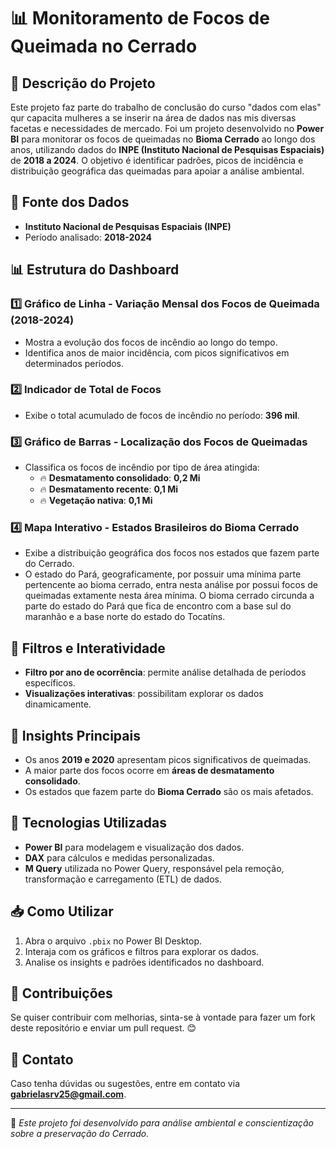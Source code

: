 # 📊 Monitoramento de Focos de Queimada no Cerrado

## 📌 Descrição do Projeto
Este projeto faz parte do trabalho de conclusão do curso "dados com elas" qur capacita mulheres a se inserir na área de dados nas mis diversas facetas e necessidades de mercado. Foi um projeto desenvolvido no **Power BI** para monitorar os focos de queimadas no **Bioma Cerrado** ao longo dos anos, utilizando dados do **INPE (Instituto Nacional de Pesquisas Espaciais)** de **2018 a 2024**. O objetivo é identificar padrões, picos de incidência e distribuição geográfica das queimadas para apoiar a análise ambiental.

## 📂 Fonte dos Dados
- **Instituto Nacional de Pesquisas Espaciais (INPE)**
- Período analisado: **2018-2024**

## 📊 Estrutura do Dashboard

### 1️⃣ Gráfico de Linha - Variação Mensal dos Focos de Queimada (2018-2024)
- Mostra a evolução dos focos de incêndio ao longo do tempo.
- Identifica anos de maior incidência, com picos significativos em determinados períodos.

### 2️⃣ Indicador de Total de Focos
- Exibe o total acumulado de focos de incêndio no período: **396 mil**.

### 3️⃣ Gráfico de Barras - Localização dos Focos de Queimadas
- Classifica os focos de incêndio por tipo de área atingida:
  - 🔥 **Desmatamento consolidado**: **0,2 Mi**
  - 🔥 **Desmatamento recente**: **0,1 Mi**
  - 🔥 **Vegetação nativa**: **0,1 Mi**

### 4️⃣ Mapa Interativo - Estados Brasileiros do Bioma Cerrado
- Exibe a distribuição geográfica dos focos nos estados que fazem parte do Cerrado.
- O estado do Pará, geograficamente, por possuir uma mínima parte pertencente ao bioma cerrado, entra nesta análise por possui focos de queimadas extamente nesta área mínima. O bioma cerrado circunda a parte do estado do Pará que fica de encontro com a base sul do maranhão e a base norte do estado do Tocatíns.

## 🔎 Filtros e Interatividade
- **Filtro por ano de ocorrência**: permite análise detalhada de períodos específicos.
- **Visualizações interativas**: possibilitam explorar os dados dinamicamente.

## 🎯 Insights Principais
- Os anos **2019 e 2020** apresentam picos significativos de queimadas.
- A maior parte dos focos ocorre em **áreas de desmatamento consolidado**.
- Os estados que fazem parte do **Bioma Cerrado** são os mais afetados.

## 🚀 Tecnologias Utilizadas
- **Power BI** para modelagem e visualização dos dados.
- **DAX** para cálculos e medidas personalizadas.
- **M Query** utilizada no Power Query, responsável pela remoção, transformação e carregamento (ETL) de dados.

## 📥 Como Utilizar
1. Abra o arquivo `.pbix` no Power BI Desktop.
2. Interaja com os gráficos e filtros para explorar os dados.
3. Analise os insights e padrões identificados no dashboard.

## 📌 Contribuições
Se quiser contribuir com melhorias, sinta-se à vontade para fazer um fork deste repositório e enviar um pull request. 😊

## 📧 Contato
Caso tenha dúvidas ou sugestões, entre em contato via **gabrielasrv25@gmail.com**.

---
🚀 *Este projeto foi desenvolvido para análise ambiental e conscientização sobre a preservação do Cerrado.*

